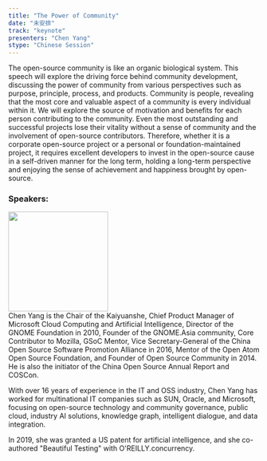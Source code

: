 ```yaml
---
title: "The Power of Community"
date: "未安排" 
track: "keynote"
presenters: "Chen Yang"
stype: "Chinese Session"
---
```

The open-source community is like an organic biological system. This speech will explore the driving force behind community development, discussing the power of community from various perspectives such as purpose, principle, process, and products. Community is people, revealing that the most core and valuable aspect of a community is every individual within it. We will explore the source of motivation and benefits for each person contributing to the community. Even the most outstanding and successful projects lose their vitality without a sense of community and the involvement of open-source contributors. Therefore, whether it is a corporate open-source project or a personal or foundation-maintained project, it requires excellent developers to invest in the open-source cause in a self-driven manner for the long term, holding a long-term perspective and enjoying the sense of achievement and happiness brought by open-source.
 ### Speakers: 
 <img src="https://img.bagevent.com/resource/20230725/0720266531016.jpg" width="200" /><br>Chen Yang is the Chair of the Kaiyuanshe, Chief Product Manager of Microsoft Cloud Computing and Artificial Intelligence, Director of the GNOME Foundation in 2010, Founder of the GNOME.Asia community, Core Contributor to Mozilla, GSoC Mentor, Vice Secretary-General of the China Open Source Software Promotion Alliance in 2016, Mentor of the Open Atom Open Source Foundation, and Founder of Open Source Community in 2014. He is also the initiator of the China Open Source Annual Report and COSCon.

With over 16 years of experience in the IT and OSS industry, Chen Yang has worked for multinational IT companies such as SUN, Oracle, and Microsoft, focusing on open-source technology and community governance, public cloud, industry AI solutions, knowledge graph, intelligent dialogue, and data integration.

In 2019, she was granted a US patent for artificial intelligence, and she co-authored "Beautiful Testing" with O'REILLY.concurrency.
 <br><br>